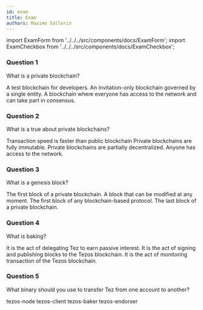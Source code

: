 ```yaml
---
id: exam
title: Exam
authors: Maxime Sallerin
---
```


import ExamForm from '../../../src/components/docs/ExamForm';
import ExamCheckbox from '../../../src/components/docs/ExamCheckbox';

<ExamForm moduleName="Private blockchain">

### Question 1

What is a private blockchain?

<ExamCheckbox name="00" isCorrect="false">A test blockchain for developers.</ExamCheckbox>
<ExamCheckbox name="01" isCorrect="true">An invitation-only blockchain governed by a single entity.</ExamCheckbox>
<ExamCheckbox name="02" isCorrect="false">A blockchain where everyone has access to the network and can take part in consensus.</ExamCheckbox>

### Question 2

What is a true about private blockchains?

<ExamCheckbox name="10" isCorrect="true">Transaction speed is faster than public blockchain</ExamCheckbox>
<ExamCheckbox name="11" isCorrect="false">Private blockchains are fully immutable.</ExamCheckbox>
<ExamCheckbox name="12" isCorrect="true">Private blockchains are partially decentralized.</ExamCheckbox>
<ExamCheckbox name="13" isCorrect="false">Anyone has access to the network.</ExamCheckbox>


### Question 3

What is a genesis block?

<ExamCheckbox name="20" isCorrect="false">The first block of a private blockchain.</ExamCheckbox>
<ExamCheckbox name="21" isCorrect="false">A block that can be modified at any moment.</ExamCheckbox>
<ExamCheckbox name="22" isCorrect="true">The first block of any blockchain-based protocol.</ExamCheckbox>
<ExamCheckbox name="23" isCorrect="false">The last block of a private blockchain.</ExamCheckbox>

### Question 4

What is baking?

<ExamCheckbox name="30" isCorrect="false">It is the act of delegating Tez to earn passive interest.</ExamCheckbox>
<ExamCheckbox name="31" isCorrect="true">It is the act of signing and publishing blocks to the Tezos blockchain.</ExamCheckbox>
<ExamCheckbox name="32" isCorrect="false">It is the act of monitoring transaction of the Tezos blockchain.</ExamCheckbox>

### Question 5

What binary should you use to transfer Tez from one account to another?

<ExamCheckbox name="40" isCorrect="false">tezos-node</ExamCheckbox>
<ExamCheckbox name="41" isCorrect="true">tezos-client</ExamCheckbox>
<ExamCheckbox name="42" isCorrect="false">tezos-baker</ExamCheckbox>
<ExamCheckbox name="43" isCorrect="false">tezos-endorser</ExamCheckbox>

</ExamForm>